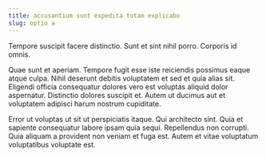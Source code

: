 ```yaml
---
title: accusantium sunt expedita totam explicabo
slug: optio a
---
```


Tempore suscipit facere distinctio. Sunt et sint nihil porro. Corporis id omnis.

Quae sunt et aperiam. Tempore fugit esse iste reiciendis possimus eaque atque culpa. Nihil deserunt debitis voluptatem et sed et quia alias sit. Eligendi officia consequatur dolores vero est voluptas aliquid dolor aspernatur. Distinctio dolores suscipit et. Autem ut ducimus aut et voluptatem adipisci harum nostrum cupiditate.

Error ut voluptas ut sit ut perspiciatis itaque. Qui architecto sint. Quia et sapiente consequatur labore ipsam quia sequi. Repellendus non corrupti. Quia aliquam a provident non veniam et fuga est. Autem et vitae voluptatum voluptatibus voluptate est.
